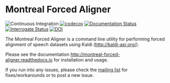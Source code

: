 # Montreal Forced Aligner

![Continuous Integration](https://github.com/MontrealCorpusTools/Montreal-Forced-Aligner/actions/workflows/main.yml/badge.svg)
[![codecov](https://codecov.io/gh/MontrealCorpusTools/Montreal-Forced-Aligner/branch/main/graph/badge.svg?token=GgfM9GXFJ4)](https://codecov.io/gh/MontrealCorpusTools/Montreal-Forced-Aligner)
[![Documentation Status](https://readthedocs.org/projects/montreal-forced-aligner/badge/?version=latest)](http://montreal-forced-aligner.readthedocs.io/en/latest/?badge=latest)
[![Interrogate Status](https://montreal-forced-aligner.readthedocs.io/en/latest/_static/interrogate_badge.svg)](https://github.com/MontrealCorpusTools/montreal-forced-aligner/)
[![DOI](https://zenodo.org/badge/44983969.svg)](https://zenodo.org/badge/latestdoi/44983969)

The Montreal Forced Aligner is a command line utility for performing forced alignment of speech datasets using Kaldi (http://kaldi-asr.org/).

Please see the documentation http://montreal-forced-aligner.readthedocs.io for installation and usage.

If you run into any issues, please check the [mailing list](https://groups.google.com/forum/#!forum/mfa-users) for fixes/workarounds or to post a new issue.
